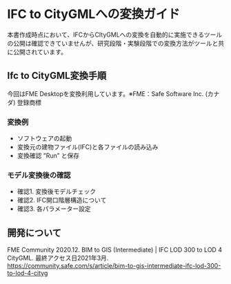 # IFC to CityGMLへの変換ガイド

本書作成時点において、IFCからCItyGMLへの変換を自動的に実施できるツールの公開は確認できていませんが、研究段階・実験段階での変換方法がツールと共に公開されています。

## Ifc to CityGML変換手順

今回はFME Desktopを変換利用しています。※FME：Safe Software Inc. (カナダ) 登録商標

### 変換例

* ソフトウェアの起動
* 変換元の建物ファイル(IFC)と各ファイルの読み込み
* 変換確認 ”Run” と保存

### モデル変換後の確認

* 確認1. 変換後モデルチェック
* 確認2. IFC開口階層構造について
* 確認3. 各パラメーター設定

## 開発について

FME Community 2020.12. BIM to GIS (Intermediate) | IFC LOD 300 to LOD 4 CityGML. 最終アクセス日2021年3月.
https://community.safe.com/s/article/bim-to-gis-intermediate-ifc-lod-300-to-lod-4-cityg




